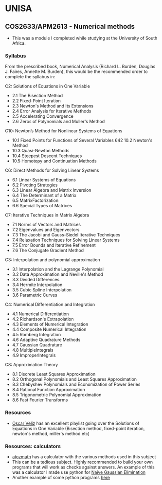# UNISA

## COS2633/APM2613 - Numerical methods
- This was a module I completed while studying at the University of South Africa.

### Syllabus 
From the prescribed book, Numerical Analysis (Richard L. Burden, Douglas J. Faires, Annette M. Burden), this would be the recommended order to complete the syllabus in:

C2: Solutions of Equations in One Variable
- 2.1 The Bisection Method 
- 2.2 Fixed-Point Iteration 
- 2.3 Newton's Method and Its Extensions 
- 2.4 Error Analysis for Iterative Methods 
- 2.5 Accelerating Convergence 
- 2.6 Zeros of Polynomials and Muller's Method 

C10: Newton’s Method for Nonlinear Systems of Equations 

- 10.1 Fixed Points for Functions of Several Variables 642 10.2 Newton's Method 
- 10.3 Quasi-Newton Methods 
- 10.4 Steepest Descent Techniques
- 10.5 Homotopy and Continuation Methods 

C6: Direct Methods for Solving Linear Systems
- 6.1 Linear Systems of Equations 
- 6.2 Pivoting Strategies 
- 6.3 Linear Algebra and Matrix Inversion 
- 6.4 The Determinant of a Matrix 
- 6.5 MatrixFactorization 
- 6.6 Special Types of Matrices 

C7: Iterative Techniques in Matrix Algebra
- 7.1 Norms of Vectors and Matrices 
- 7.2 Eigenvalues and Eigenvectors 
- 7.3 The Jacobi and Gauss-Siedel Iterative Techniques 
- 7.4 Relaxation Techniques for Solving Linear Systems 
- 7.5 Error Bounds and Iterative Refinement 
- 7.6 The Conjugate Gradient Method 

C3: Interpolation and polynomial approximation
- 3.1 Interpolation and the Lagrange Polynomial 
- 3.2 Data Approximation and Neville's Method 
- 3.3 Divided Differences
- 3.4 Hermite Interpolation
- 3.5 Cubic Spline Interpolation
- 3.6 Parametric Curves 

C4: Numerical Differentiation and Integration

- 4.1 Numerical Differentiation
- 4.2 Richardson's Extrapolation 
- 4.3 Elements of Numerical Integration
- 4.4 Composite Numerical Integration
- 4.5 Romberg Integration 
- 4.6 Adaptive Quadrature Methods 
- 4.7 Gaussian Quadrature 
- 4.8 MultipleIntegrals 
- 4.9 ImproperIntegrals 

C8: Approximation Theory 
- 8.1 Discrete Least Squares Approximation 
- 8.2 Orthogonal Polynomials and Least Squares Approximation 
- 8.3 Chebyshev Polynomials and Economization of Power Series 
- 8.4 Rational Function Approximation 
- 8.5 Trigonometric Polynomial Approximation 
- 8.6 Fast Fourier Transforms 

### Resources
- [Oscar Veliz](https://www.youtube.com/playlist?list=PLb0Tx2oJWuYIAReeSPDbqY1QvcjTUToNq) has an excellent playlist going over the Solutions of Equations in One Variable (Bisection method, fixed-point iteration, newton's method, miller's method etc)

### Resources: calculators
- [atozmath](https://atozmath.com/CONM/Bisection.aspx?q=mu&q1=x%5e4-2x%5e3-5x%5e2%2b12x-5%60%60false%603%2c1%2c2%604%601%603&dp=4&do=1#PrevPart) has a calculator with the various methods used in this subject
- This can be a tedious subject. Highly recommended to build your own programs that will work as checks against answers. An example of this was a calculator I made use python for [Naive Gaussian Elimination](https://github.com/luyandamncube/UNISA/blob/master/year2/COS2633/GaussianEliminationWIthoutPivoting.py)
- Another example of some python programs [here](http://www.math-cs.gordon.edu/courses/mat342/python/gauss.py)
